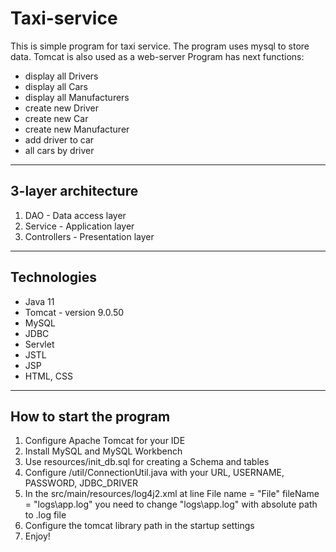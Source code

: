 # Taxi-service

This is simple program for taxi service. The program uses mysql to store data. Tomcat is also used as a web-server
Program has next functions:
- display all Drivers
- display all Cars
- display all Manufacturers
- create new Driver
- create new Car
- create new Manufacturer
- add driver to car
- all cars by driver
___
## 3-layer architecture
1. DAO - Data access layer
2. Service - Application layer
3. Controllers - Presentation layer
___
## Technologies
- Java 11
- Tomcat - version 9.0.50
- MySQL 
- JDBC
- Servlet
- JSTL
- JSP
- HTML, CSS
---
## How to start the program
1. Configure Apache Tomcat for your IDE
2. Install MySQL and MySQL Workbench
3. Use resources/init_db.sql for creating a Schema and tables
4. Configure /util/ConnectionUtil.java with your URL, USERNAME, PASSWORD, JDBC_DRIVER
5. In the src/main/resources/log4j2.xml at line File name = "File" fileName = "logs\app.log" you need to change "logs\app.log" with absolute path to .log file
6. Configure the tomcat library path in the startup settings
7. Enjoy!